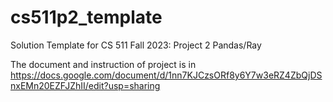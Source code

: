 # cs511p2_template
Solution Template for CS 511 Fall 2023: Project 2 Pandas/Ray

The document and instruction of project is in https://docs.google.com/document/d/1nn7KJCzsORf8y6Y7w3eRZ4ZbQjDSnxEMn20EZFJZhII/edit?usp=sharing
